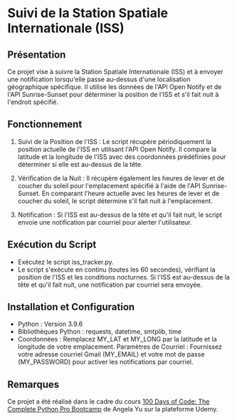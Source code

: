 # Suivi de la Station Spatiale Internationale (ISS)

## Présentation
Ce projet vise à suivre la Station Spatiale Internationale (ISS) et à envoyer une notification lorsqu'elle passe au-dessus d'une localisation géographique spécifique. Il utilise les données de l'API Open Notify et de l'API Sunrise-Sunset pour déterminer la position de l'ISS et s'il fait nuit à l'endroit spécifié.

## Fonctionnement
1. Suivi de la Position de l'ISS : Le script récupère périodiquement la position actuelle de l'ISS en utilisant l'API Open Notify. Il compare la latitude et la longitude de l'ISS avec des coordonnées prédéfinies pour déterminer si elle est au-dessus de la tête.

2. Vérification de la Nuit : Il récupère également les heures de lever et de coucher du soleil pour l'emplacement spécifié à l'aide de l'API Sunrise-Sunset. En comparant l'heure actuelle avec les heures de lever et de coucher du soleil, le script détermine s'il fait nuit à l'emplacement.

3. Notification : Si l'ISS est au-dessus de la tête et qu'il fait nuit, le script envoie une notification par courriel pour alerter l'utilisateur.


## Exécution du Script
- Exécutez le script iss_tracker.py.
- Le script s'exécute en continu (toutes les 60 secondes), vérifiant la position de l'ISS et les conditions nocturnes.
Si l'ISS est au-dessus de la tête et qu'il fait nuit, une notification par courriel sera envoyée.

## Installation et Configuration
- Python : Version 3.9.6
- Bibliothèques Python : requests, datetime, smtplib, time
- Coordonnées : Remplacez MY_LAT et MY_LONG par la latitude et la longitude de votre emplacement.
Paramètres de Courriel : Fournissez votre adresse courriel Gmail (MY_EMAIL) et votre mot de passe (MY_PASSWORD) pour activer les notifications par courriel.

## Remarques
Ce projet a été réalisé dans le cadre du cours [100 Days of Code: The Complete Python Pro Bootcamp](https://www.udemy.com/course/100-days-of-code/) de Angela Yu sur la plateforme Udemy.
